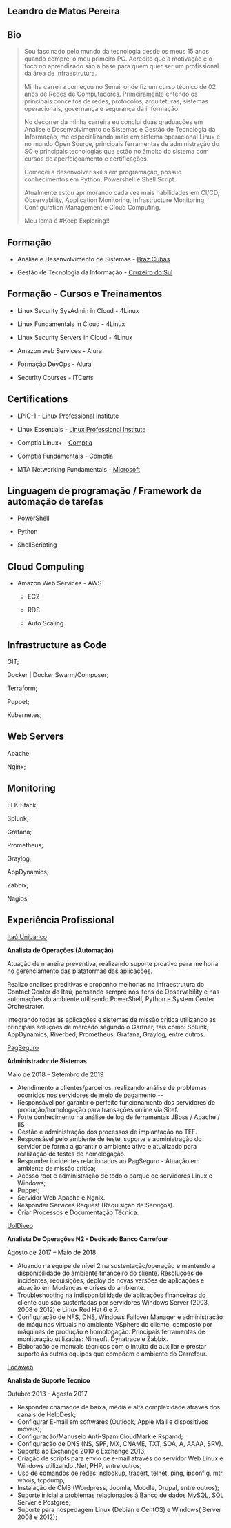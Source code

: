 ## Leandro de Matos Pereira

## Bio

>Sou fascinado pelo mundo da tecnologia desde os meus 15 anos quando comprei o meu primeiro PC. Acredito que a motivação e o foco no aprendizado são a base para quem quer ser um profissional da área de infraestrutura.
>
>Minha carreira começou no Senai, onde fiz um curso técnico de 02 anos de Redes de Computadores. Primeiramente entendo os principais conceitos de redes, protocolos, arquiteturas, sistemas operacionais, governança e segurança da informação. 
>
>No decorrer da minha carreira eu conclui duas graduações em Análise e Desenvolvimento de Sistemas e Gestão de Tecnologia da Informação, me especializando mais em sistema operacional Linux e no mundo Open Source, principais ferramentas de administração do SO e principais tecnologias que estão no âmbito do sistema com cursos de aperfeiçoamento e certificações.
>
>Começei a desenvolver skills em programação, possuo conhecimentos em Python, Powershell e Shell Script.
>
>Atualmente estou aprimorando cada vez mais habilidades em CI/CD, Observability, Application Monitoring, Infrastructure Monitoring, Configuration Management e Cloud Computing. 
>
>Meu lema é #Keep Exploring!!


## Formação

* Análise e Desenvolvimento de Sistemas - [Braz Cubas](https://brazcubas.br)

* Gestão de Tecnologia da Informação - [Cruzeiro do Sul](https://www.cruzeirodosul.edu.br)


## Formação - Cursos e Treinamentos

* Linux Security SysAdmin in Cloud - 4Linux

* Linux Fundamentals in Cloud - 4Linux

* Linux Security Servers in Cloud - 4Linux

* Amazon web Services - Alura

* Formação DevOps - Alura

* Security Courses - ITCerts


## Certifications

* LPIC-1 - [Linux Professional Institute](https://www.lpi.org/pt/our-certifications/lpic-1-overview)

* Linux Essentials - [Linux Professional Institute](https://www.lpi.org/pt/our-certifications/linux-essentials-overview)

* Comptia Linux+ - [Comptia](https://www.comptia.org/pt/certificacoes/linux)

* Comptia Fundamentals - [Comptia](https://www.comptia.org/pt/certificacoes/it-fundamentals)

* MTA Networking Fundamentals - [Microsoft](https://www.microsoft.com/pt-br/learning/exam-98-366.aspx)


## Linguagem de programação / Framework de automação de tarefas

* PowerShell

* Python

* ShellScripting


## Cloud Computing

* Amazon Web Services - AWS
    
    * EC2

    * RDS

    * Auto Scaling


## Infrastructure as Code

GIT;

Docker | Docker Swarm/Composer;

Terraform;

Puppet;

Kubernetes;


## Web Servers

Apache;

Nginx;


## Monitoring

ELK Stack;

Splunk;

Grafana;

Prometheus;

Graylog;

AppDynamics;

Zabbix;

Nagios;


## Experiência Profissional

[Itaú Unibanco](https://www.itau.com.br/)

**Analista de Operações (Automação)**

Atuação de maneira preventiva, realizando suporte proativo para melhoria no gerenciamento das plataformas das aplicações.

Realizo analises preditivas e proponho melhorias na infraestrutura do Contact Center do Itaú, pensando sempre nos itens de Observability e nas automações do ambiente utilizando PowerShell, Python e System Center Orchestrator.

Integrando todas as aplicações e sistemas de missão crítica utilizando as principais soluções de mercado segundo o Gartner, tais como: Splunk, AppDynamics, Riverbed, Prometheus, Grafana, Graylog, entre outros.



[PagSeguro](https://pagseguro.uol.com.br)

**Administrador de Sistemas**

Maio de 2018 – Setembro de 2019

- Atendimento a clientes/parceiros, realizando análise de problemas ocorridos nos servidores de meio de pagamento.--
- Responsável por garantir o perfeito funcionamento dos servidores de produção/homologação para transações online via Sitef.
- Forte conhecimento na análise de log de ferramentas JBoss / Apache / IIS
- Gestão e administração dos processos de implantação no TEF.
- Responsável pelo ambiente de teste, suporte e administração do servidor de forma a garantir o ambiente ativo e atualizado para realização de testes de homologação.
- Responder incidentes relacionados ao PagSeguro - Atuação em ambiente de missão critica;
- Acesso root e administração de todo o parque de servidores Linux e Windows;
- Puppet;
- Servidor Web Apache e Ngnix.
- Responder Services Request (Requisição de Serviços).
- Criar Processos e Documentação Técnica.


[UolDiveo](https://www.uoldiveo.com.br/)

**Analista De Operações N2 - Dedicado Banco Carrefour**

Agosto de 2017 – Maio de 2018

- Atuando na equipe de nível 2 na sustentação/operação e mantendo a disponibilidade do ambiente financeiro do cliente. Resoluções de incidentes, requisições, deploy de novas versões de aplicações e atuação em Mudanças e crises do ambiente.
- Troubleshooting na indisponibilidade de aplicações financeiras do cliente que são sustentadas por servidores Windows Server (2003, 2008 e 2012) e Linux Red Hat 6 e 7.
- Configuração de NFS, DNS, Windows Failover Manager e administração de máquinas virtuais no ambiente VSphere do cliente, composto por máquinas de produção e homologação. Principais ferramentas de monitoração utilizadas: Nimsoft, Dynatrace e Zabbix.
- Elaboração de manuais técnicos com o intuito de auxiliar e prestar suporte às outras equipes que compõem o ambiente do Carrefour.


[Locaweb](https://www.locaweb.com.br/)

**Analista de Suporte Tecnico**

Outubro 2013 - Agosto 2017

- Responder chamados de baixa, média e alta complexidade através dos canais de HelpDesk;
- Configurar E-mail em softwares (Outlook, Apple Mail e dispositivos móveis);
- Configuração/Manuseio Anti-Spam CloudMark e Rspamd;
- Configuração de DNS (NS, SPF, MX, CNAME, TXT, SOA, A, AAAA, SRV).
- Suporte ao Exchange 2010 e Exchange 2013;
- Criação de scripts para envio de e-mail através do servidor Web Linux e Windows utilizando .Net, PHP, entre outros;
- Uso de comandos de redes: nslookup, tracert, telnet, ping, ipconfig, mtr, whois, tcpdump;
- Instalação de CMS (Wordpress, Joomla, Moodle, Drupal, entre outros);
- Suporte inicial a problemas relacionados à Banco de dados MySQL, SQL Server e Postgree;
- Suporte para hospedagem Linux (Debian e CentOS) e Windows( Server 2008 e 2012);
